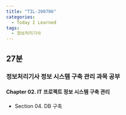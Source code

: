 ```yaml
---
title: "TIL-200706"
categories:
  - Today I Learned
tags:
  - 정보처리기사
---
```


## 27분
### 정보처리기사 정보 시스템 구축 관리 과목 공부
#### Chapter 02. IT 프로젝트 정보 시스템 구축 관리
  - Section 04. DB 구축 
